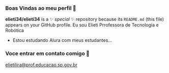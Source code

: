 ### Boas Vindas ao meu perfil 💙


**elieti34/elieti34** is a ✨ _special_ ✨ repository because its `README.md` (this file) appears on your GitHub profile.
Eu sou Elieti Prrofessora de Tecnologia e Robótica
- Estou estudando Alura com meus estudantes...

### Voce entrar em contato comigo 📧

elietilira@prof.educacao.sp.gov.br

